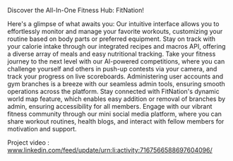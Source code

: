Discover the All-In-One Fitness Hub: FitNation!

Here's a glimpse of what awaits you: Our intuitive interface allows you to effortlessly monitor and manage your favorite workouts, customizing your routine based on body parts or preferred equipment. Stay on track with your calorie intake through our integrated recipes and macros API, offering a diverse array of meals and easy nutritional tracking. Take your fitness journey to the next level with our AI-powered competitions, where you can challenge yourself and others in push-up contests via your camera, and track your progress on live scoreboards. Administering user accounts and gym branches is a breeze with our seamless admin tools, ensuring smooth operations across the platform. Stay connected with FitNation's dynamic world map feature, which enables easy addition or removal of branches by admin, ensuring accessibility for all members. Engage with our vibrant fitness community through our mini social media platform, where you can share workout routines, health blogs, and interact with fellow members for motivation and support.


Project video : www.linkedin.com/feed/update/urn:li:activity:7167566588697604096/
